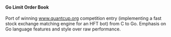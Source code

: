 #### Go Limit Order Book

Port of winning www.quantcup.org competition entry (implementing a fast stock exchange matching engine for an HFT bot) from C to Go. Emphasis on Go language features and style over raw performance.
